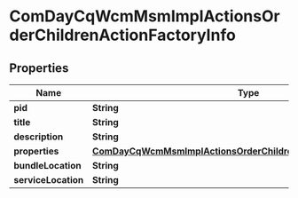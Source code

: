 

# ComDayCqWcmMsmImplActionsOrderChildrenActionFactoryInfo

## Properties

Name | Type | Description | Notes
------------ | ------------- | ------------- | -------------
**pid** | **String** |  |  [optional]
**title** | **String** |  |  [optional]
**description** | **String** |  |  [optional]
**properties** | [**ComDayCqWcmMsmImplActionsOrderChildrenActionFactoryProperties**](ComDayCqWcmMsmImplActionsOrderChildrenActionFactoryProperties.md) |  |  [optional]
**bundleLocation** | **String** |  |  [optional]
**serviceLocation** | **String** |  |  [optional]



